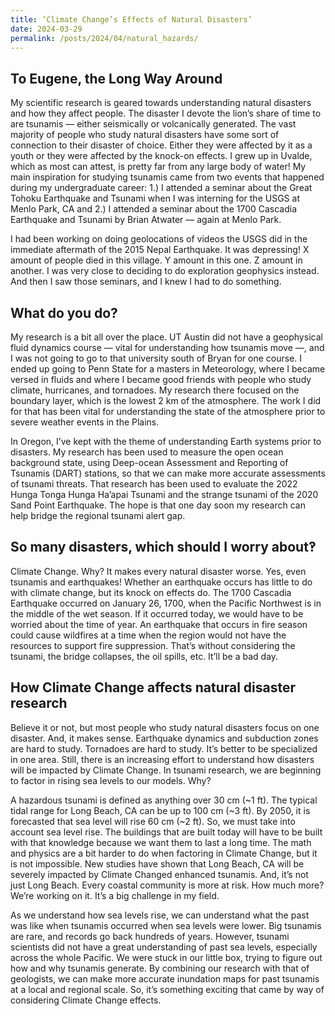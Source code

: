 ```yaml
---
title: ’Climate Change’s Effects of Natural Disasters’
date: 2024-03-29
permalink: /posts/2024/04/natural_hazards/
---
```


## To Eugene, the Long Way Around

My scientific research is geared towards understanding natural disasters and how they affect people. The disaster I devote the lion’s share of time to are tsunamis — either seismically or volcanically generated. The vast majority of people who study natural disasters have some sort of connection to their disaster of choice. Either they were affected by it as a youth or they were affected by the knock-on effects. I grew up in Uvalde, which as most can attest, is pretty far from any large body of water! My main inspiration for studying tsunamis came from two events that happened during my undergraduate career: 1.) I attended a seminar about the Great Tohoku Earthquake and Tsunami when I was interning for the USGS at Menlo Park, CA and 2.) I attended a seminar about the 1700 Cascadia Earthquake and Tsunami by Brian Atwater — again at Menlo Park. 

I had been working on doing geolocations of videos the USGS did in the immediate aftermath of the 2015 Nepal Earthquake. It was depressing! X amount of people died in this village. Y amount in this one. Z amount in another. I was very close to deciding to do exploration geophysics instead. And then I saw those seminars, and I knew I had to do something. 

## What do you do?

My research is a bit all over the place. UT Austin did not have a geophysical fluid dynamics course — vital for understanding how tsunamis move —, and I was not going to go to that university south of Bryan for one course. I ended up going to Penn State for a masters in Meteorology, where I became versed in fluids and where I became good friends with people who study climate, hurricanes, and tornadoes. My research there focused on the boundary layer, which is the lowest 2 km of the atmosphere. The work I did for that has been vital for understanding the state of the atmosphere prior to severe weather events in the Plains. 

In Oregon, I’ve kept with the theme of understanding Earth systems prior to disasters. My research has been used to measure the open ocean background state, using Deep-ocean Assessment and Reporting of Tsunamis (DART) stations, so that we can make more accurate assessments of tsunami threats. That research has been used to evaluate the 2022 Hunga Tonga Hunga Ha’apai Tsunami and the strange tsunami of the 2020 Sand Point Earthquake. The hope is that one day soon my research can help bridge the regional tsunami alert gap. 

## So many disasters, which should I worry about‽

Climate Change. Why? It makes every natural disaster worse. Yes, even tsunamis and earthquakes! Whether an earthquake occurs has little to do with climate change, but its knock on effects do. The 1700 Cascadia Earthquake occurred on January 26, 1700, when the Pacific Northwest is in the middle of the wet season. If it occurred today, we would have to be worried about the time of year. An earthquake that occurs in fire season could cause wildfires at a time when the region would not have the resources to support fire suppression. That’s without considering the tsunami, the bridge collapses, the oil spills, etc. It’ll be a bad day. 

## How Climate Change affects natural disaster research

Believe it or not, but most people who study natural disasters focus on one disaster. And, it makes sense. Earthquake dynamics and subduction zones are hard to study. Tornadoes are hard to study. It’s better to be specialized in one area. Still, there is an increasing effort to understand how disasters will be impacted by Climate Change. In tsunami research, we are beginning to factor in rising sea levels to our models. Why?

A hazardous tsunami is defined as anything over 30 cm (~1 ft). The typical tidal range for Long Beach, CA can be up to 100 cm (~3 ft). By 2050, it is forecasted that sea level will rise 60 cm (~2 ft). So, we must take into account sea level rise. The buildings that are built today will have to be built with that knowledge because we want them to last a long time. The math and physics are a bit harder to do when factoring in Climate Change, but it is not impossible. New studies have shown that Long Beach, CA will be severely impacted by Climate Changed enhanced tsunamis. And, it’s not just Long Beach. Every coastal community is more at risk. How much more? We’re working on it. It’s a big challenge in my field.

As we understand how sea levels rise, we can understand what the past was like when tsunamis occurred when sea levels were lower. Big tsunamis are rare, and records go back hundreds of years. However, tsunami scientists did not have a great understanding of past sea levels, especially across the whole Pacific. We were stuck in our little box, trying to figure out how and why tsunamis generate. By combining our research with that of geologists, we can make more accurate inundation maps for past tsunamis at a local and regional scale. So, it’s something exciting that came by way of considering Climate Change effects. 

